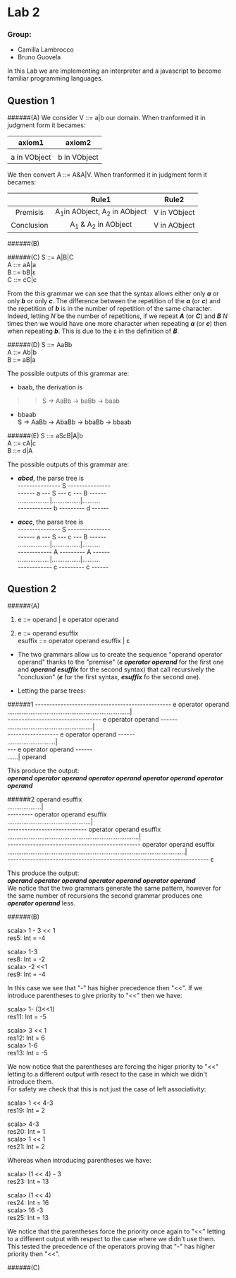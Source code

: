 Lab 2
====

### Group:
- Camilla Lambrocco
- Bruno Guovela

In this Lab we are implementing an interpreter and a javascript to become familiar programming languages.

## Question 1 

######(A)
We consider V ::= a|b our domain. When tranformed it in judgment form it becames:



| **axiom1** |  **axiom2**|    
|:-------: | :------: |
|  |  |
|a in VObject | b in VObject |


We then convert A ::= A&A|V. When tranformed it in judgment form it becames:

|      | **Rule1** |  **Rule2**|    
| :--: |:-------: | :------: |
| Premisis |A<sub>1</sub>in AObject, A<sub>2</sub> in AObject | V in VObject |
|Conclusion |A<sub>1</sub> & A<sub>2</sub> in AObject | V in AObject |

######(B)

######(C)
S ::= A|B|C<br> 
A ::= aA|a<br> 
B ::= bB|ε<br> 
C ::= cC|c

From the this grammar we can see that the syntax allows either only _**a**_ or only _**b**_ or only _**c**_. The difference between the repetition of the _**a**_ (or _**c**_) and the repetition of _**b**_ is in the number of repetition of the same character. Indeed, letting _*N*_ be the number of repetitions, if we repeat _**A**_ (or _**C**_) and _**B**_ _*N*_ times then we would have one more character when repeating _**a**_ (or _**c**_) then when repeating _**b**_. This is due to the ε in the definition of _**B**_.

######(D)
S ::= AaBb <br> 
A ::= Ab|b <br> 
B ::= aB|a

The possible outputs of this grammar are:
- baab, the derivation is<br> 
>> S -> AaBb -> baBb -> baab
- bbaab<br> 
 S -> AaBb -> AbaBb -> bbaBb -> bbaab

######(E)
S ::= aScB|A|b<br> 
A ::= cA|c<br> 
B ::= d|A

The possible outputs of this grammar are:
- ***abcd***, the parse tree is<br> 
--------------- S --------------- <br>
------ a --- S --- c --- B ------ <br> 
..................|................|.......... <br>
------------ b --------- d ------

- ***accc***, the parse tree is<br> 
--------------- S --------------- <br>
------ a --- S --- c --- B ------ <br> 
..................|................|.......... <br>
------------ A --------- A ------ <br>
..................|................|.......... <br>
------------ c --------- c ------ 

## Question 2

######(A)
1. e ::= operand | e operator operand <br>

2. e ::= operand esuffix<br>
esuffix ::= operator operand esuffix | ε

- The two grammars allow us to create the sequence "operand operator operand" thanks to the "premise" (_**e operator operand**_ for the first one and _**operand esuffix**_ for the second syntax) that call recursively the "conclusion" (_**e**_ for the first syntax, _**esuffix**_ fo the second one).

- Letting the parse trees:<br>

######1
------------------------------------------------ e operator operand  <br>
.....................................................................| <br>
--------------------------------- e operator operand ------ <br> 
................................................| <br>
------------------ e operator operand ------ <br> 
...........................| <br>
--- e operator operand ------ <br> 
......|
operand

This produce the output:<br>
_**operand operator operand operator operand operator operand operator operand**_


######2
operand esuffix<br>
...................| <br>
--------- operator operand esuffix <br> 
...............................................| <br>
---------------------------- operator operand esuffix <br> 
..........................................................................| <br>
----------------------------------------------- operator operand esuffix<br> 
....................................................................................................|<br>
----------------------------------------------------------------------- ε <br> 

This produce the output:<br>
_**operand operator operand operator operand operator operand**_ <br>
We notice that the two grammars generate the same pattern, however for the same number of recursions the second grammar produces one _**operator operand**_ less.

######(B)

scala> 1 - 3 << 1<br>
res5: Int = -4<br>

scala> 1-3<br>
res8: Int = -2<br>
scala> -2 <<1<br>
res9: Int = -4<br>

In this case we see that "-" has higher precedence then "<<". If we introduce parentheses to give priority to "<<" then we have:<br>

scala> 1- (3<<1) <br>
res11: Int = -5 <br>

scala> 3 << 1 <br>
res12: Int = 6 <br>
scala> 1-6 <br>
res13: Int = -5 <br>

We now notice that the parentheses are forcing the higer priority to "<<" letting to a different output with resect to the case in which we didn't introduce them.<br>
For safety we check that this is not just the case of left associativity:<br>

scala> 1 << 4-3 <br>
res19: Int = 2 <br>

scala> 4-3 <br>
res20: Int = 1 <br>
scala> 1 << 1 <br>
res21: Int = 2 <br>

Whereas when introducing parentheses we have:<br>

scala> (1 << 4) - 3 <br>
res23: Int = 13<br>

scala> (1 << 4) <br>
res24: Int = 16 <br>
scala> 16 -3 <br>
res25: Int = 13 <br>

We notice that the parentheses force the priority once again to "<<" letting to a different output with respect to the case where we didn't use them. This tested the precedence of the operators proving that "-" has higher priority then "<<".

######(C)
